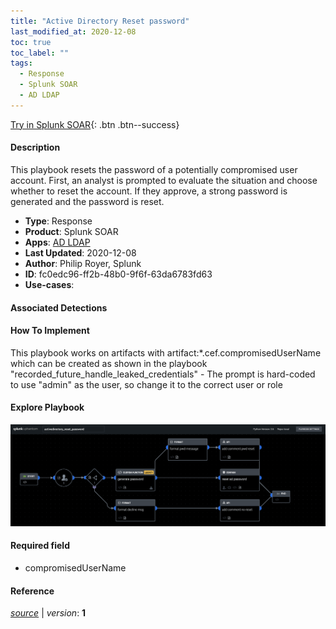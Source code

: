 ```yaml
---
title: "Active Directory Reset password"
last_modified_at: 2020-12-08
toc: true
toc_label: ""
tags:
  - Response
  - Splunk SOAR
  - AD LDAP
---
```


[Try in Splunk SOAR](https://www.splunk.com/en_us/software/splunk-security-orchestration-and-automation.html){: .btn .btn--success}

#### Description

This playbook resets the password of a potentially compromised user account. First, an analyst is prompted to evaluate the situation and choose whether to reset the account. If they approve, a strong password is generated and the password is reset.

- **Type**: Response
- **Product**: Splunk SOAR
- **Apps**: [AD LDAP](https://splunkbase.splunk.com/apps?keyword=ad+ldap&filters=product%3Asoar)
- **Last Updated**: 2020-12-08
- **Author**: Philip Royer, Splunk
- **ID**: fc0edc96-ff2b-48b0-9f6f-63da6783fd63
- **Use-cases**:

#### Associated Detections


#### How To Implement
This playbook works on artifacts with artifact:*.cef.compromisedUserName which can be created as shown in the playbook &#34;recorded_future_handle_leaked_credentials&#34; - The prompt is hard-coded to use &#34;admin&#34; as the user, so change it to the correct user or role


#### Explore Playbook

![explore](https://raw.githubusercontent.com/splunk/security_content/develop/playbooks/activedirectory_reset_password.png)

#### Required field
* compromisedUserName


#### Reference



[*source*](https://github.com/splunk/security_content/tree/develop/playbooks/activedirectory_reset_password.yml) \| *version*: **1**